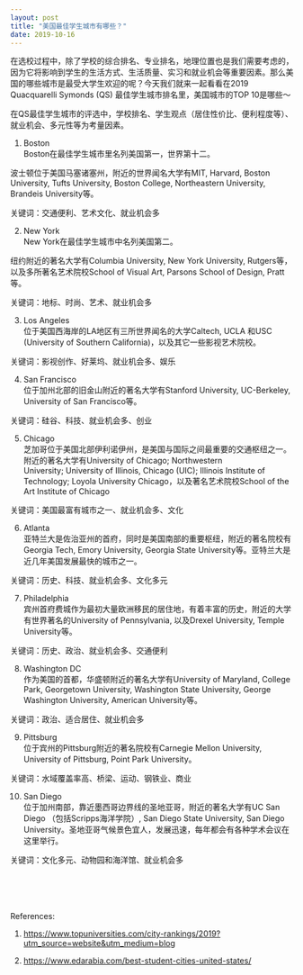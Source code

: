 ```yaml
---
layout: post
title: "美国最佳学生城市有哪些？"
date: 2019-10-16
---
```


在选校过程中，除了学校的综合排名、专业排名，地理位置也是我们需要考虑的，因为它将影响到学生的生活方式、生活质量、实习和就业机会等重要因素。那么美国的哪些城市是最受大学生欢迎的呢？今天我们就来一起看看在2019 Quacquarelli Symonds (QS) 最佳学生城市排名里，美国城市的TOP 10是哪些～

在QS最佳学生城市的评选中，学校排名、学生观点（居住性价比、便利程度等）、就业机会、多元性等为考量因素。

1. Boston  
 Boston在最佳学生城市里名列美国第一，世界第十二。

 波士顿位于美国马塞诸塞州，附近的世界闻名大学有MIT, Harvard, Boston University, Tufts University, Boston College, Northeastern University, Brandeis University等。

 关键词：交通便利、艺术文化、就业机会多

2. New York  
 New York在最佳学生城市中名列美国第二。

 纽约附近的著名大学有Columbia University, New York University, Rutgers等，以及多所著名艺术院校School of Visual Art, Parsons School of Design, Pratt等。

 关键词：地标、时尚、艺术、就业机会多

3. Los Angeles  
 位于美国西海岸的LA地区有三所世界闻名的大学Caltech, UCLA 和USC (University of Southern California)，以及其它一些影视艺术院校。

 关键词：影视创作、好莱坞、就业机会多、娱乐

4. San Francisco  
 位于加州北部的旧金山附近的著名大学有Stanford University, UC-Berkeley, University of San Francisco等。

 关键词：硅谷、科技、就业机会多、创业

5. Chicago  
 芝加哥位于美国北部伊利诺伊州，是美国与国际之间最重要的交通枢纽之一。附近的著名大学有University of Chicago; Northwestern University; University of Illinois, Chicago (UIC); Illinois Institute of Technology; Loyola University Chicago，以及著名艺术院校School of the Art Institute of Chicago

 关键词：美国最富有城市之一、就业机会多、文化

6. Atlanta  
 亚特兰大是佐治亚州的首府，同时是美国南部的重要枢纽，附近的著名院校有Georgia Tech, Emory University, Georgia State University等。亚特兰大是近几年美国发展最快的城市之一。

 关键词：历史、科技、就业机会多、文化多元

7. Philadelphia  
 宾州首府费城作为最初大量欧洲移民的居住地，有着丰富的历史，附近的大学有世界著名的University of Pennsylvania, 以及Drexel University, Temple University等。

 关键词：历史、政治、就业机会多、交通便利

8. Washington DC  
 作为美国的首都，华盛顿附近的著名大学有University of Maryland, College Park, Georgetown University, Washington State University, George Washington University, American University等。

 关键词：政治、适合居住、就业机会多

9. Pittsburg  
 位于宾州的Pittsburg附近的著名院校有Carnegie Mellon University, University of Pittsburg, Point Park University。

 关键词：水域覆盖率高、桥梁、运动、钢铁业、商业

10. San Diego  
 位于加州南部，靠近墨西哥边界线的圣地亚哥，附近的著名大学有UC San Diego （包括Scripps海洋学院）, San Diego State University, San Diego University。圣地亚哥气候景色宜人，发展迅速，每年都会有各种学术会议在这里举行。

 关键词：文化多元、动物园和海洋馆、就业机会多  
 <br>
 <br>
 <br>
 <br>

References:  
1. https://www.topuniversities.com/city-rankings/2019?utm_source=website&utm_medium=blog

2. https://www.edarabia.com/best-student-cities-united-states/
